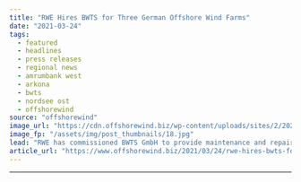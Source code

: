 ```yaml
---
title: "RWE Hires BWTS for Three German Offshore Wind Farms"
date: "2021-03-24"
tags: 
  - featured
  - headlines
  - press releases
  - regional news
  - amrumbank west
  - arkona
  - bwts
  - nordsee ost
  - offshorewind
source: "offshorewind"
image_url: "https://cdn.offshorewind.biz/wp-content/uploads/sites/2/2021/03/24092016/RWE-Hires-BWTS-for-Three-German-Offshore-Wind-Farms.jpg"
image_fp: "/assets/img/post_thumbnails/18.jpg"
lead: "RWE has commissioned BWTS GmbH to provide maintenance and repair of the safety equipment"
article_url: "https://www.offshorewind.biz/2021/03/24/rwe-hires-bwts-for-three-german-offshore-wind-farms/"
---
```


---
